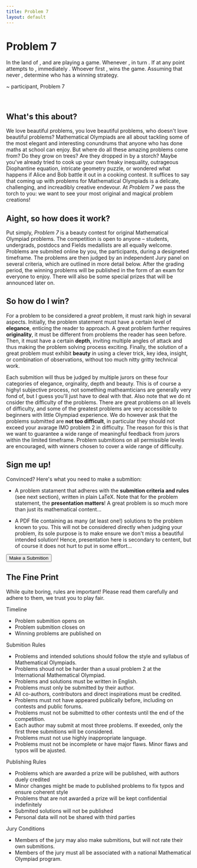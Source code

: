 ```yaml
---
title: Problem 7
layout: default
---
```

# Problem 7
<!-- ## Your usual Mathematical Olympiad but totally different  -->

<script src="assets/js/gen.js"></script>

<p class = intro>
	In the <span class = "gen-adj"></span> land of <span class = "gen-land"></span>, <span class = "playerA"></span> and <span class = "playerB"></span> are playing a <span class = "gen-adj"></span> game. Whenever <span class = "playerA"></span> <span class = "gen-act"></span>, <span class = "playerB"></span> in turn <span class = "gen-act"></span>. If at any point <span class = "playerA"></span> attempts to <span class = "gen-act"></span>, <span class = "playerB"></span> immediately <span class = "gen-act"></span>. Whoever first <span class = "gen-act"></span>, wins the game. Assuming that <span class = "playerB"></span> never <span class = "gen-act"></span>, determine who has a winning strategy.
</p>
<p class = "src">
	~ participant, Problem 7
</p>

<br>

## What's this about?
We love beautiful problems, you love beautiful problems, who doesn't love beautiful problems? Mathematical Olympiads are all about tackling some of the most elegant and interesting conundrums that anyone who has done maths at school can enjoy. But where do all these amazing problems come from? Do they grow on trees? Are they dropped in by a storch? Maybe you've already tried to cook up your own freaky inequality, outrageous Diophantine equation, intricate geometry puzzle, or wondered what happens if Alice and Bob battle it out in a cooking contest. It suffices to say that coming up with problems for Mathematical Olympiads is a delicate, challenging, and increadibly creative endevour. At *Problem 7* we pass the torch to you: we want to see your most original and magical problem creations!

## Aight, so how does it work?
Put simply, *Problem 7* is a beauty contest for original Mathematical Olympiad problems. The competition is open to anyone – students, undergrads, postdocs and Fields medallists are all equally welcome. Problems are submited online by you, the participants, during a designeted timeframe. The problems are then judged by an independent Jury panel on several criteria, which are outlined in more detail below. After the grading period, the winning problems will be published in the form of an exam for everyone to enjoy. There will also be some special prizes that will be announced later on.

## So how do I win?
For a problem to be considered a *great* problem, it must rank high in sevaral aspects. Initially, the problem statement must have a certain level of **elegance**, enticing the reader to approach. A great problem further requires **originality**, it must be different from problems the reader has seen before. Then, it must have a certain **depth**, inviting multiple angles of attack and thus making the problem solving process exciting. Finally, the solution of a great problem must exhibit **beauty** in using a clever trick, key idea, insight, or combination of observations, without too much nitty gritty technical work.

Each submition will thus be judged by multiple jurors on these four categories of elegance, orginality, depth and beauty. This is of course a highyl subjective process, not something matheamticians are generally very fond of, but I guess you'll just have to deal with that. Also note that we do nt cnsider the difficulty of the problems. There are great problems on all levels of difficulty, and some of the greatest problems are very accessible to beginners with little Olympiad experience. We do however ask that the problems submitted are **not too difficult**, in particular they should not exceed your avarage IMO problem 2 in difficulty. The reason for this is that we want to guarantee a wide range of meaningful feedback from jurors within the limited timeframe. Problem submitions on all permissible levels are encouraged, with winners chosen to cover a wide range of difficulty.

## Sign me up!
Convinced? Here's what you need to make a submition:
- A problem statament that adheres with the **submition criteria and rules** (see next section), written in plain LaTeX. Note that for the problem statement, the **presentation matters**! A great problem is so much more than just its mathematical content...

- A PDF file containing as many (at least one!) solutions to the problem known to you. This will not be considered directly when judging your problem, its sole purpose is to make ensure we don't miss a beautiful intended solution! Hence, presentation here is secondary to centent, but of course it does not hurt to put in some effort...

<button>Make a Submition</button>


## The Fine Print
While quite boring, rules are important! Please read them carefully and adhere to them, we trust you to play fair.

Timeline
- Problem submition opens on 
- Problem submition closes on
- Winning problems are published on

Submition Rules
- Problems and intended solutions should follow the style and syllabus of Mathematical Olympiads.
- Problems shoud not be harder than a usual problem 2 at the International Mathematical Olympiad.
- Problems and solutions must be written in English.
- Problems must only be submitted by their author.
- All co-authors, contributors and direct inspirations must be credited.
- Problems must not have appeared publically before, including on contests and public forums.
- Problems must not be submitted to other contests until the end of the competition.
- Each author may submit at most three problems. If exeeded, only the first three submitions will be considered.
- Problems must not use highly inappropriate language. 
- Problems must not be incomplete or have major flaws. Minor flaws and typos will be ajusted.

Publishing Rules
- Problems which are awarded a prize will be published, with authors duely credited
- Minor changes might be made to published problems to fix typos and ensure coherent style
- Problems that are not awarded a prize will be kept confidential indefinitely
- Submited solutions will not be published
- Personal data will not be shared with third parties

Jury Conditions
- Members of the jury may also make submitions, but will not rate their own submitions.
- Members of the jury must all be associated with a national Mathematical Olympiad program.

